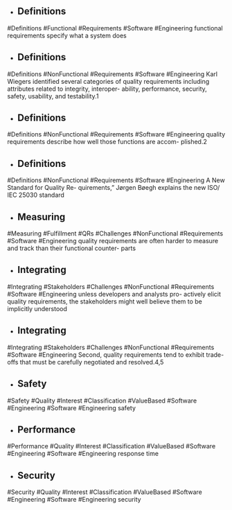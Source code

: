- ## Definitions
#Definitions #Functional #Requirements #Software #Engineering 
functional requirements specify  what a system does

- ## Definitions
#Definitions #NonFunctional #Requirements #Software #Engineering 
Karl Wiegers  identified several categories of quality requirements  including attributes related to integrity, interoper- ability, performance, security, safety, usability, and  testability.1

- ## Definitions
#Definitions #NonFunctional #Requirements #Software #Engineering 
quality requirements  describe how well those functions are accom- plished.2

- ## Definitions
#Definitions #NonFunctional #Requirements #Software #Engineering 
A New Standard for Quality Re- quirements,” Jørgen Bøegh explains the new ISO/ IEC 25030 standard

- ## Measuring
#Measuring #Fulfillment  #QRs #Challenges #NonFunctional #Requirements #Software #Engineering 
quality requirements are often harder to  measure and track than their functional counter- parts

- ## Integrating
#Integrating #Stakeholders #Challenges #NonFunctional #Requirements #Software #Engineering 
unless developers and analysts pro- actively elicit quality requirements, the stakeholders  might well believe them to be implicitly understood

- ## Integrating
#Integrating #Stakeholders #Challenges #NonFunctional #Requirements #Software #Engineering 
Second, quality requirements tend to exhibit  trade-offs that must be carefully negotiated and  resolved.4,5

- ## Safety
#Safety #Quality #Interest #Classification #ValueBased #Software #Engineering #Software #Engineering 
safety

- ## Performance
#Performance #Quality #Interest #Classification #ValueBased #Software #Engineering #Software #Engineering 
response time

- ## Security
#Security #Quality #Interest #Classification #ValueBased #Software #Engineering #Software #Engineering 
security

